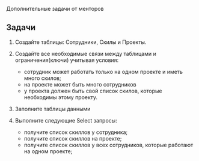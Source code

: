 Дополнительные задачи от менторов

## Задачи

1. Создайте таблицы: Сотрудники, Скилы и Проекты.

2. Создайте все необходимые связи между таблицами и ограничения(ключи) учитывая условия: 
   - cотрудник может работать только на одном проекте и иметь много скилов; 
   - на проекте может быть много сотрудников 
   - у проекта должен быть свой список скилов, которые необходимы этому проекту.

3. Заполните таблицы данными

4. Выполните следующие Select запросы:      
   - получите список скиллов у сотрудника;
   - получите список скиллов на проекте;
   - получите список скиллов у всех сотрудников, которые работают на одном проекте;
